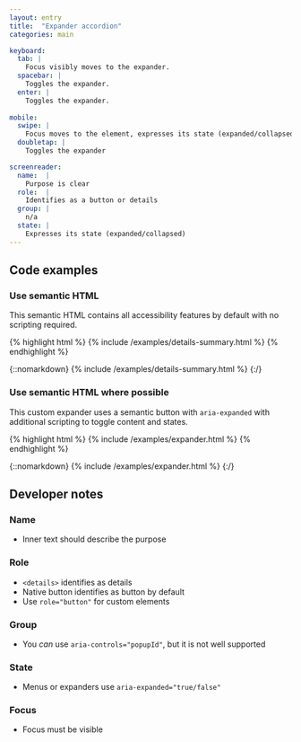 ```yaml
---
layout: entry
title:  "Expander accordion"
categories: main

keyboard:
  tab: |
    Focus visibly moves to the expander.
  spacebar: |
    Toggles the expander.
  enter: |
    Toggles the expander.
          
mobile:
  swipe: |
    Focus moves to the element, expresses its state (expanded/collapsed)
  doubletap: |
    Toggles the expander

screenreader:
  name:  |
    Purpose is clear
  role:  |
    Identifies as a button or details
  group: |
    n/a
  state: |
    Expresses its state (expanded/collapsed)
---
```



## Code examples

### Use semantic HTML
This semantic HTML contains all accessibility features by default with no scripting required.

{% highlight html %}
{% include /examples/details-summary.html %}
{% endhighlight %}

{::nomarkdown}
{% include /examples/details-summary.html %}
{:/}

### Use semantic HTML where possible
This custom expander uses a semantic button with `aria-expanded` with additional scripting to toggle content and states.

{% highlight html %}
{% include /examples/expander.html %}
{% endhighlight %}

{::nomarkdown}
{% include /examples/expander.html %}
{:/}


## Developer notes

### Name
- Inner text should describe the purpose

### Role
- `<details>` identifies as details
- Native button identifies as button by default
- Use `role="button"` for custom elements

### Group
- You *can* use `aria-controls="popupId"`, but it is not well supported

### State
- Menus or expanders use `aria-expanded="true/false"` 

### Focus
- Focus must be visible

